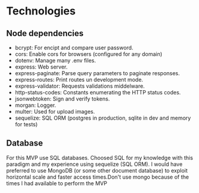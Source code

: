 # Technologies

## Node dependencies

- bcrypt: For encipt and compare user password.
- cors: Enable cors for browsers (configured for any domain)
- dotenv: Manage many .env files.
- express: Web server.
- express-paginate: Parse query parameters to paginate responses.
- express-routes: Print routes un development mode.
- express-validator: Requests validations middelware.
- http-status-codes: Constants enumerating the HTTP status codes.
- jsonwebtoken: Sign and verify tokens.
- morgan: Logger.
- multer: Used for upload images.
- sequelize: SQL ORM (postgres in production, sqlite in dev and memory for tests)

## Database

For this MVP use SQL databases.
Choosed SQL for my knowledge with this paradigm and my experience using sequelize (SQL ORM).
I would have preferred to use MongoDB (or some other document database) to exploit horizontal scale and faster access times.Don't use mongo because of the times I had available to perform the MVP
